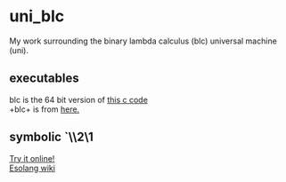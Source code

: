 # uni_blc

My work surrounding the binary lambda calculus (blc) universal machine (uni).

## executables

blc is the 64 bit version of [this c code](https://www.ioccc.org/2012/tromp/hint.html)  
\+blc\+ is from [here.](https://github.com/tromp/AIT)

## symbolic \`\\\\2\\1
[Try it online!](https://tio.run/##fZPNjtQwEITvPEWJE2iFZSdx7CBW/Ah4g9UigbQb2/EJieWABJd99aGqkxkBB1qeqMdjf1Nd3Slf6@nkj3iJkP9d04QpIqwI/rwTkTp6Qe2As3j/QU89nuykQFb3KAv6Bu@Rsu74grnrWrev1Wtn6Wgb0razfjr3bWe6x4M1iDXo2hZQCLWkE7cJlxblbcTk0Ues1DufdRH2y7k3zn08WCNZOWGc4FesGc0jewxFQkihzDAroWolFUMjaxLpysQxXhysSbq6rYrV7vsZ0cxiyTEjJmwdOSBEqS4Xv26c@3Rr2cGKZO3u@AG9YfZyRBIotiEE@TV2cdvuvSeLTt0/Onft3Os/WDNZ/Ku@CEGnc0SkZV5QXk50MB3CN/upi@UIunP37kGkuzMrkTV6LUprTWbFgkKz2YpN6GKgSje5OchWiqSwz@7tXuu7MyuTVQeUKvFjQh5VjvKqDpDCUehRgzbYMT@aX4mfV1dCPb3UuEhXk/IUsET0WWY3q5Ej6qMq3WzERpsyeX/tvjt3yxoV/sJaydJwErSiBhk0bEel8ihJdbOZ2KyVbLH18UFVHg09WEUsO0GDstkxEJcxLIgVczA3w@HpvvDjhlbh2fMvK98bxsGqqjH8fdry/0UI9vadTr8B) <!-- "Binary Lambda Calculus – Try It Online" -->  
[Esolang wiki](https://esolangs.org/wiki/Binary_lambda_calculus)

